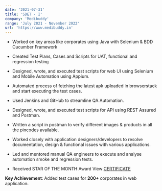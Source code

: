 ```yaml
---
date: '2021-07-31'
title: 'SDET - I'
company: 'Medibuddy'
range: 'July 2021 - November 2022'
url: 'https://www.medibuddy.in'
---
```


- Worked on key areas like corporates using Java with Selenium & BDD Cucumber Framework

- Created Test Plans, Cases and Scripts for UAT, functional and regression testing

- Designed, wrote, and executed test scripts for web UI using Selenium and Mobile Automation using Appium.

- Automated process of fetching the latest apk uploaded in browserstack and start executing the test cases.

- Used Jenkins and GitHub to streamline QA Automation.

- Designed, wrote, and executed test scripts for API using REST Assured and Postman.

- Written a script in postman to verify different images & products in all the pincodes available.

- Worked closely with application designers/developers to resolve documentation, design & functional issues with various applications.

- Led and mentored manual QA engineers to execute and analyse automation smoke and regression tests.

- Received STAR OF THE MONTH Award View [CERTIFICATE](https://drive.google.com/file/d/1bIIxnAHfNwb6HuSTqw-5poAKfG3NmSeM/view)

**Key Achievement**: Added test cases for **200+** corporates in web application.
